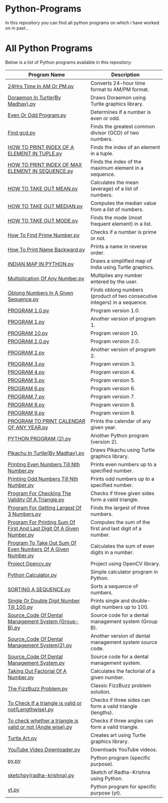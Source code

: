 # Python-Programs
In this repository you can find all python programs on which i have worked on in past...

# All Python Programs

Below is a list of Python programs available in this repository:

| Program Name                                                  | Description                                                |
|---------------------------------------------------------------|------------------------------------------------------------|
| [24Hrs Time In AM Or PM.py](https://github.com/madhavagarwal3012/Python-Programs/blob/main/All%20Python%20Programs/24Hrs%20Time%20In%20AM%20Or%20PM.py) | Converts 24-hour time format to AM/PM format.              |
| [Doraemon In Turtle(By Madhav).py](https://github.com/madhavagarwal3012/Python-Programs/blob/main/All%20Python%20Programs/Doraemon%20In%20Turtle(By%20Madhav).py) | Draws Doraemon using Turtle graphics library.              |
| [Even Or Odd Program.py](https://github.com/madhavagarwal3012/Python-Programs/blob/main/All%20Python%20Programs/Even%20Or%20Odd%20Program.py) | Determines if a number is even or odd.                     |
| [Find gcd.py](https://github.com/madhavagarwal3012/Python-Programs/blob/main/All%20Python%20Programs/Find%20gcd.py) | Finds the greatest common divisor (GCD) of two numbers.    |
| [HOW TO PRINT INDEX OF A ELEMENT IN TUPLE.py](https://github.com/madhavagarwal3012/Python-Programs/blob/main/All%20Python%20Programs/HOW%20TO%20PRINT%20INDEX%20OF%20A%20ELEMENT%20IN%20TUPLE.py) | Finds the index of an element in a tuple.                  |
| [HOW TO PRINT INDEX OF MAX ELEMENT IN SEQUENCE.py](https://github.com/madhavagarwal3012/Python-Programs/blob/main/All%20Python%20Programs/HOW%20TO%20PRINT%20INDEX%20OF%20MAX%20ELEMENT%20IN%20SEQUENCE.py) | Finds the index of the maximum element in a sequence.      |
| [HOW TO TAKE OUT MEAN.py](https://github.com/madhavagarwal3012/Python-Programs/blob/main/All%20Python%20Programs/HOW%20TO%20TAKE%20OUT%20MEAN.py) | Calculates the mean (average) of a list of numbers.        |
| [HOW TO TAKE OUT MEDIAN.py](https://github.com/madhavagarwal3012/Python-Programs/blob/main/All%20Python%20Programs/HOW%20TO%20TAKE%20OUT%20MEDIAN.py) | Computes the median value from a list of numbers.          |
| [HOW TO TAKE OUT MODE.py](https://github.com/madhavagarwal3012/Python-Programs/blob/main/All%20Python%20Programs/HOW%20TO%20TAKE%20OUT%20MODE.py) | Finds the mode (most frequent element) in a list.          |
| [How To Find Prime Number.py](https://github.com/madhavagarwal3012/Python-Programs/blob/main/All%20Python%20Programs/How%20To%20Find%20Prime%20Number.py) | Checks if a number is prime or not.                        |
| [How To Print Name Backward.py](https://github.com/madhavagarwal3012/Python-Programs/blob/main/All%20Python%20Programs/How%20To%20Print%20Name%20Backward.py) | Prints a name in reverse order.                            |
| [INDIAN MAP IN PYTHON.py](https://github.com/madhavagarwal3012/Python-Programs/blob/main/All%20Python%20Programs/INDIAN%20MAP%20IN%20PYTHON.py) | Draws a simplified map of India using Turtle graphics.     |
| [Multiplication Of Any Number.py](https://github.com/madhavagarwal3012/Python-Programs/blob/main/All%20Python%20Programs/Multiplication%20Of%20Any%20Number.py) | Multiplies any number entered by the user.                 |
| [Oblong Numbers In A Given Sequence.py](https://github.com/madhavagarwal3012/Python-Programs/blob/main/All%20Python%20Programs/Oblong%20Numbers%20In%20A%20Given%20Sequence.py) | Finds oblong numbers (product of two consecutive integers) in a sequence. |
| [PROGRAM 1.0.py](https://github.com/madhavagarwal3012/Python-Programs/blob/main/All%20Python%20Programs/PROGRAM%201.0.py) | Program version 1.0.                                        |
| [PROGRAM 1.py](https://github.com/madhavagarwal3012/Python-Programs/blob/main/All%20Python%20Programs/PROGRAM%201.py) | Another version of program 1.                                |
| [PROGRAM 10.py](https://github.com/madhavagarwal3012/Python-Programs/blob/main/All%20Python%20Programs/PROGRAM%2010.py) | Program version 10.                                         |
| [PROGRAM 2.0.py](https://github.com/madhavagarwal3012/Python-Programs/blob/main/All%20Python%20Programs/PROGRAM%202.0.py) | Program version 2.0.                                        |
| [PROGRAM 2.py](https://github.com/madhavagarwal3012/Python-Programs/blob/main/All%20Python%20Programs/PROGRAM%202.py) | Another version of program 2.                                |
| [PROGRAM 3.py](https://github.com/madhavagarwal3012/Python-Programs/blob/main/All%20Python%20Programs/PROGRAM%203.py) | Program version 3.                                          |
| [PROGRAM 4.py](https://github.com/madhavagarwal3012/Python-Programs/blob/main/All%20Python%20Programs/PROGRAM%204.py) | Program version 4.                                          |
| [PROGRAM 5.py](https://github.com/madhavagarwal3012/Python-Programs/blob/main/All%20Python%20Programs/PROGRAM%205.py) | Program version 5.                                          |
| [PROGRAM 6.py](https://github.com/madhavagarwal3012/Python-Programs/blob/main/All%20Python%20Programs/PROGRAM%206.py) | Program version 6.                                          |
| [PROGRAM 7.py](https://github.com/madhavagarwal3012/Python-Programs/blob/main/All%20Python%20Programs/PROGRAM%207.py) | Program version 7.                                          |
| [PROGRAM 8.py](https://github.com/madhavagarwal3012/Python-Programs/blob/main/All%20Python%20Programs/PROGRAM%208.py) | Program version 8.                                          |
| [PROGRAM 9.py](https://github.com/madhavagarwal3012/Python-Programs/blob/main/All%20Python%20Programs/PROGRAM%209.py) | Program version 9.                                          |
| [PROGRAM TO PRINT CALENDAR OF ANY YEAR.py](https://github.com/madhavagarwal3012/Python-Programs/blob/main/All%20Python%20Programs/PROGRAM%20TO%20PRINT%20CALENDAR%20OF%20ANY%20YEAR.py) | Prints the calendar of any given year.                      |
| [PYTHON PROGRAM (2).py](https://github.com/madhavagarwal3012/Python-Programs/blob/main/All%20Python%20Programs/PYTHON%20PROGRAM%20(2).py) | Another Python program (version 2).                         |
| [Pikachu In Turtle(By Madhav).py](https://github.com/madhavagarwal3012/Python-Programs/blob/main/All%20Python%20Programs/Pikachu%20In%20Turtle(By%20Madhav).py) | Draws Pikachu using Turtle graphics library.               |
| [Printing Even Numbers Till Nth Number.py](https://github.com/madhavagarwal3012/Python-Programs/blob/main/All%20Python%20Programs/Printing%20Even%20Numbers%20Till%20Nth%20Number.py) | Prints even numbers up to a specified number.              |
| [Printing Odd Numbers Till Nth Number.py](https://github.com/madhavagarwal3012/Python-Programs/blob/main/All%20Python%20Programs/Printing%20Odd%20Numbers%20Till%20Nth%20Number.py) | Prints odd numbers up to a specified number.               |
| [Program For Checking The Validity Of A Triangle.py](https://github.com/madhavagarwal3012/Python-Programs/blob/main/All%20Python%20Programs/Program%20For%20Checking%20The%20Validity%20Of%20A%20Triangle.py) | Checks if three given sides form a valid triangle.         |
| [Program For Getting Largest Of 3 Numbers.py](https://github.com/madhavagarwal3012/Python-Programs/blob/main/All%20Python%20Programs/Program%20For%20Getting%20Largest%20Of%203%20Numbers.py) | Finds the largest of three numbers.                        |
| [Program For Printing Sum Of First And Last Digit Of A Given Number.py](https://github.com/madhavagarwal3012/Python-Programs/blob/main/All%20Python%20Programs/Program%20For%20Printing%20Sum%20Of%20First%20And%20Last%20Digit%20Of%20A%20Given%20Number.py) | Computes the sum of the first and last digit of a number.  |
| [Program To Take Out Sum Of Even Numbers Of A Given Number.py](https://github.com/madhavagarwal3012/Python-Programs/blob/main/All%20Python%20Programs/Program%20To%20Take%20Out%20Sum%20Of%20Even%20Numbers%20Of%20A%20Given%20Number.py) | Calculates the sum of even digits in a number.             |
| [Project Opencv.py](https://github.com/madhavagarwal3012/Python-Programs/blob/main/All%20Python%20Programs/Project%20Opencv.py) | Project using OpenCV library.                               |
| [Python Calculator.py](https://github.com/madhavagarwal3012/Python-Programs/blob/main/All%20Python%20Programs/Python%20Calculator.py) | Simple calculator program in Python.                       |
| [SORTING A SEQUENCE.py](https://github.com/madhavagarwal3012/Python-Programs/blob/main/All%20Python%20Programs/SORTING%20A%20SEQUENCE.py) | Sorts a sequence of numbers.                               |
| [Single Or Double Digit Number Till 100.py](https://github.com/madhavagarwal3012/Python-Programs/blob/main/All%20Python%20Programs/Single%20Or%20Double%20Digit%20Number%20Till%20100.py) | Prints single and double-digit numbers up to 100.          |
| [Source_Code Of Dental Management System (Group-B).py](https://github.com/madhavagarwal3012/Python-Programs/blob/main/All%20Python%20Programs/Source_Code%20Of%20Dental%20Management%20System%20(Group-B).py) | Source code for a dental management system (Group B).      |
| [Source_Code Of Dental Management System(2).py](https://github.com/madhavagarwal3012/Python-Programs/blob/main/All%20Python%20Programs/Source_Code%20Of%20Dental%20Management%20System(2).py) | Another version of dental management system source code.   |
| [Source_Code Of Dental Management System.py](https://github.com/madhavagarwal3012/Python-Programs/blob/main/All%20Python%20Programs/Source_Code%20Of%20Dental%20Management%20System.py) | Source code for a dental management system.                 |
| [Taking Out Factorial Of A Number.py](https://github.com/madhavagarwal3012/Python-Programs/blob/main/All%20Python%20Programs/Taking%20Out%20Factorial%20Of%20A%20Number.py) | Calculates the factorial of a given number.                |
| [The FizzBuzz Problem.py](https://github.com/madhavagarwal3012/Python-Programs/blob/main/All%20Python%20Programs/The%20FizzBuzz%20Problem.py) | Classic FizzBuzz problem solution.                         |
| [To Check If a triangle is valid or not(Lengthwise).py](https://github.com/madhavagarwal3012/Python-Programs/blob/main/All%20Python%20Programs/To%20Check%20If%20a%20triangle%20is%20valid%20or%20not(Lengthwise).py) | Checks if three sides can form a valid triangle (lengths). |
| [To check whether a triangle is valid or not (Angle wise).py](https://github.com/madhavagarwal3012/Python-Programs/blob/main/All%20Python%20Programs/To%20check%20whether%20a%20triangle%20is%20valid%20or%20not%20(Angle%20wise).py) | Checks if three angles can form a valid triangle.         |
| [Turtle Art.py](https://github.com/madhavagarwal3012/Python-Programs/blob/main/All%20Python%20Programs/Turtle%20Art.py) | Creates art using Turtle graphics library.                  |
| [YouTube Video Downloader.py](https://github.com/madhavagarwal3012/Python-Programs/blob/main/All%20Python%20Programs/YouTube%20Video%20Downloader.py) | Downloads YouTube videos.                                  |
| [py.py](https://github.com/madhavagarwal3012/Python-Programs/blob/main/All%20Python%20Programs/py.py) | Python program (specific purpose).                         |
| [sketchpy(radha-krishna).py](https://github.com/madhavagarwal3012/Python-Programs/blob/main/All%20Python%20Programs/sketchpy(radha-krishna).py) | Sketch of Radha-Krishna using Python.                      |
| [yt.py](https://github.com/madhavagarwal3012/Python-Programs/blob/main/All%20Python%20Programs/yt.py) | Python program for specific purpose (yt).                  |
